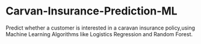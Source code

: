 # Carvan-Insurance-Prediction-ML
Predict whether a customer is interested in a caravan insurance policy,using Machine Learning Algorithms like Logistics Regression and Random Forest.

